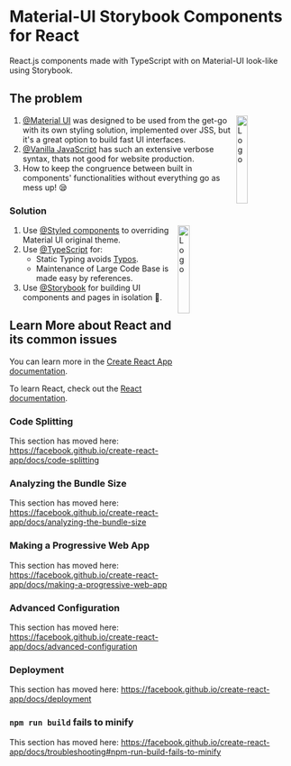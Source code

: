 # Material-UI Storybook Components for React

React.js components made with TypeScript with on Material-UI look-like using Storybook.

## The problem
<img alt="Logo" align="right" src="https://iconape.com/wp-content/files/qa/371510/svg/371510.svg" width="20%" />

1. [@Material UI](https://github.com/mui-org/material-ui) was designed to be used from the get-go with its own styling solution, implemented over JSS, but it's a great option to build fast UI interfaces.
2. [@Vanilla JavaScript]() has such an extensive verbose syntax, thats not good for website production.
3. How to keep the congruence between built in components' functionalities without everything go as mess up! 😪

### Solution
<img alt="Logo" align="right" src="https://create-react-app.dev/img/logo.svg" width="20%" />

1. Use [@Styled components](https://github.com/styled-components/styled-components) to overriding Material UI original theme.
2. Use [@TypeScript](https://github.com/microsoft/TypeScript-Website) for:
   - Static Typing avoids [Typos](https://en.wikipedia.org/wiki/Typographical_error).
   - Maintenance of Large Code Base is made easy by references.
3. Use [@Storybook](https://github.com/storybookjs/storybook/) for building UI components and pages in isolation 🙌.

## Learn More about React and its common issues

You can learn more in the [Create React App documentation](https://facebook.github.io/create-react-app/docs/getting-started).

To learn React, check out the [React documentation](https://reactjs.org/).

### Code Splitting

This section has moved here: https://facebook.github.io/create-react-app/docs/code-splitting

### Analyzing the Bundle Size

This section has moved here: https://facebook.github.io/create-react-app/docs/analyzing-the-bundle-size

### Making a Progressive Web App

This section has moved here: https://facebook.github.io/create-react-app/docs/making-a-progressive-web-app

### Advanced Configuration

This section has moved here: https://facebook.github.io/create-react-app/docs/advanced-configuration

### Deployment

This section has moved here: https://facebook.github.io/create-react-app/docs/deployment

### `npm run build` fails to minify

This section has moved here: https://facebook.github.io/create-react-app/docs/troubleshooting#npm-run-build-fails-to-minify
